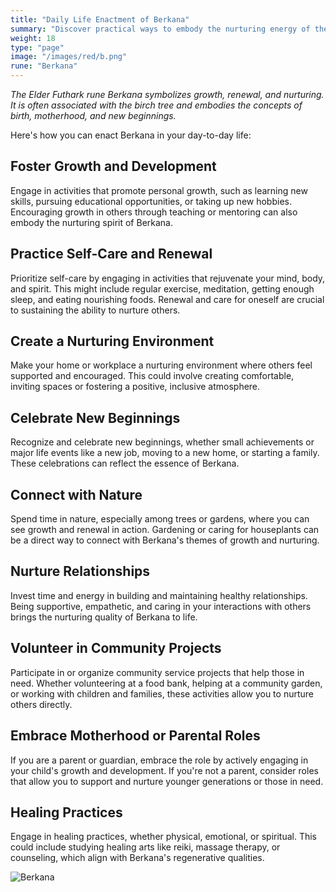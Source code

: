 ```yaml
---
title: "Daily Life Enactment of Berkana"
summary: "Discover practical ways to embody the nurturing energy of the Berkana rune in your daily life. Foster growth and development through learning and mentoring, practice self-care and renewal, and create a nurturing environment. Celebrate new beginnings, connect with nature, and nurture relationships. Volunteer in community projects, embrace parental roles, and engage in healing practices. Harness Berkana’s spirit to support personal and communal growth and renewal."
weight: 18
type: "page"
image: "/images/red/b.png"
rune: "Berkana"
---
```


*The Elder Futhark rune Berkana symbolizes growth, renewal, and nurturing. It is often associated with the birch tree and embodies the concepts of birth, motherhood, and new beginnings.*

Here's how you can enact Berkana in your day-to-day life:

## Foster Growth and Development

Engage in activities that promote personal growth, such as learning new skills, pursuing educational opportunities, or taking up new hobbies. Encouraging growth in others through teaching or mentoring can also embody the nurturing spirit of Berkana.

## Practice Self-Care and Renewal

Prioritize self-care by engaging in activities that rejuvenate your mind, body, and spirit. This might include regular exercise, meditation, getting enough sleep, and eating nourishing foods. Renewal and care for oneself are crucial to sustaining the ability to nurture others.

## Create a Nurturing Environment

Make your home or workplace a nurturing environment where others feel supported and encouraged. This could involve creating comfortable, inviting spaces or fostering a positive, inclusive atmosphere.

## Celebrate New Beginnings

Recognize and celebrate new beginnings, whether small achievements or major life events like a new job, moving to a new home, or starting a family. These celebrations can reflect the essence of Berkana.

## Connect with Nature

Spend time in nature, especially among trees or gardens, where you can see growth and renewal in action. Gardening or caring for houseplants can be a direct way to connect with Berkana's themes of growth and nurturing.

## Nurture Relationships

Invest time and energy in building and maintaining healthy relationships. Being supportive, empathetic, and caring in your interactions with others brings the nurturing quality of Berkana to life.

## Volunteer in Community Projects

Participate in or organize community service projects that help those in need. Whether volunteering at a food bank, helping at a community garden, or working with children and families, these activities allow you to nurture others directly.

## Embrace Motherhood or Parental Roles

If you are a parent or guardian, embrace the role by actively engaging in your child's growth and development. If you're not a parent, consider roles that allow you to support and nurture younger generations or those in need.

## Healing Practices

Engage in healing practices, whether physical, emotional, or spiritual. This could include studying healing arts like reiki, massage therapy, or counseling, which align with Berkana's regenerative qualities.

![Berkana](/images/jelling/b.webp "Berkana")
